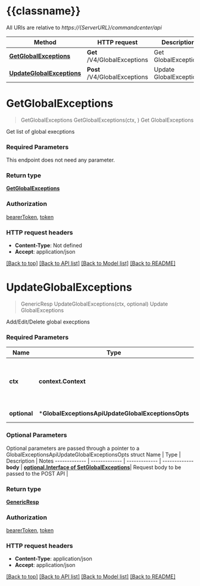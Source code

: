 # {{classname}}

All URIs are relative to *https://{ServerURL}/commandcenter/api*

Method | HTTP request | Description
------------- | ------------- | -------------
[**GetGlobalExceptions**](GlobalExceptionsApi.md#GetGlobalExceptions) | **Get** /V4/GlobalExceptions | Get GlobalExceptions
[**UpdateGlobalExceptions**](GlobalExceptionsApi.md#UpdateGlobalExceptions) | **Post** /V4/GlobalExceptions | Update GlobalExceptions

# **GetGlobalExceptions**
> GetGlobalExceptions GetGlobalExceptions(ctx, )
Get GlobalExceptions

Get list of global execptions

### Required Parameters
This endpoint does not need any parameter.

### Return type

[**GetGlobalExceptions**](GetGlobalExceptions.md)

### Authorization

[bearerToken](../README.md#bearerToken), [token](../README.md#token)

### HTTP request headers

 - **Content-Type**: Not defined
 - **Accept**: application/json

[[Back to top]](#) [[Back to API list]](../README.md#documentation-for-api-endpoints) [[Back to Model list]](../README.md#documentation-for-models) [[Back to README]](../README.md)

# **UpdateGlobalExceptions**
> GenericResp UpdateGlobalExceptions(ctx, optional)
Update GlobalExceptions

Add/Edit/Delete global execptions

### Required Parameters

Name | Type | Description  | Notes
------------- | ------------- | ------------- | -------------
 **ctx** | **context.Context** | context for authentication, logging, cancellation, deadlines, tracing, etc.
 **optional** | ***GlobalExceptionsApiUpdateGlobalExceptionsOpts** | optional parameters | nil if no parameters

### Optional Parameters
Optional parameters are passed through a pointer to a GlobalExceptionsApiUpdateGlobalExceptionsOpts struct
Name | Type | Description  | Notes
------------- | ------------- | ------------- | -------------
 **body** | [**optional.Interface of SetGlobalExceptions**](SetGlobalExceptions.md)| Request body to be passed to the POST API | 

### Return type

[**GenericResp**](GenericResp.md)

### Authorization

[bearerToken](../README.md#bearerToken), [token](../README.md#token)

### HTTP request headers

 - **Content-Type**: application/json
 - **Accept**: application/json

[[Back to top]](#) [[Back to API list]](../README.md#documentation-for-api-endpoints) [[Back to Model list]](../README.md#documentation-for-models) [[Back to README]](../README.md)

